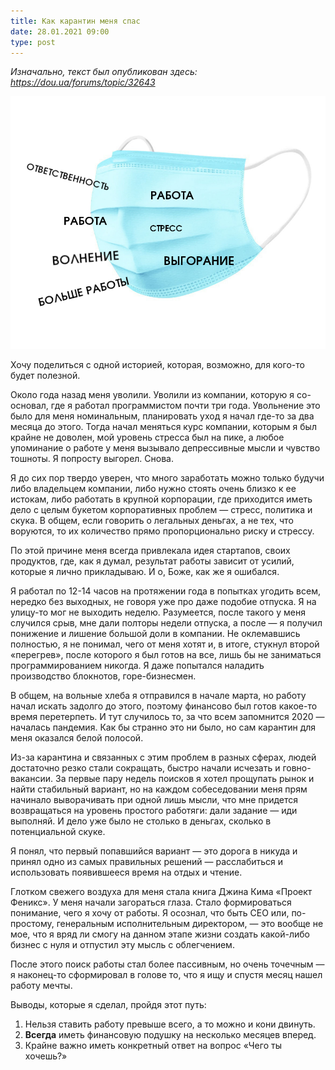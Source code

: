 ```yaml
---
title: Как карантин меня спас
date: 28.01.2021 09:00
type: post
---
```


*Изначально, текст был опубликован здесь: <https://dou.ua/forums/topic/32643>*

![Вот такой маски иногда не хватает](/img/posts/001/main.png "Вот такой маски иногда не хватает")

Хочу поделиться с одной историей, которая, возможно, для кого-то будет
полезной.

Около года назад меня уволили. Уволили из компании, которую я со-основал, где я
работал программистом почти три года. Увольнение это было для меня номинальным,
планировать уход я начал где-то за два месяца до этого. Тогда начал меняться
курс компании, которым я был крайне не доволен, мой уровень стресса был на
пике, а любое упоминание о работе у меня вызывало депрессивные мысли и чувство
тошноты. Я попросту выгорел. Снова.

Я до сих пор твердо уверен, что много заработать можно только будучи либо
владельцем компании, либо нужно стоять очень близко к ее истокам, либо работать
в крупной корпорации, где приходится иметь дело с целым букетом корпоративных
проблем — стресс, политика и скука. В общем, если говорить о легальных деньгах,
а не тех, что воруются, то их количество прямо пропорционально риску и стрессу.

По этой причине меня всегда привлекала идея стартапов, своих продуктов, где,
как я думал, результат работы зависит от усилий, которые я лично прикладываю. И
о, Боже, как же я ошибался.

Я работал по 12-14 часов на протяжении года в попытках угодить всем, нередко
без выходных, не говоря уже про даже подобие отпуска. Я на улицу-то мог не
выходить неделю. Разумеется, после такого у меня случился срыв, мне дали
полторы недели отпуска, а после — я получил понижение и лишение большой доли в
компании. Не оклемавшись полностью, я не понимал, чего от меня хотят и, в
итоге, стукнул второй «перегрев», после которого я был готов на все, лишь бы не
заниматься программированием никогда. Я даже попытался наладить производство
блокнотов, горе-бизнесмен.

В общем, на вольные хлеба я отправился в начале марта, но работу начал искать
задолго до этого, поэтому финансово был готов какое-то время перетерпеть. И тут
случилось то, за что всем запомнится 2020 — началась пандемия. Как бы странно
это ни было, но сам карантин для меня оказался белой полосой.

Из-за карантина и связанных с этим проблем в разных сферах, людей достаточно
резко стали сокращать, быстро начали исчезать и говно-вакансии. За первые пару
недель поисков я хотел прощупать рынок и найти стабильный вариант, но на каждом
собеседовании меня прям начинало выворачивать при одной лишь мысли, что мне
придется возвращаться на уровень простого работяги: дали задание — иди
выполняй. И дело уже было не столько в деньгах, сколько в потенциальной скуке.

Я понял, что первый попавшийся вариант — это дорога в никуда и принял одно из
самых правильных решений — расслабиться и использовать появившееся время на
отдых и чтение.

Глотком свежего воздуха для меня стала книга Джина Кима «Проект Феникс». У меня
начали загораться глаза. Стало формироваться понимание, чего я хочу от работы.
Я осознал, что быть СЕО или, по-простому, генеральным исполнительным
директором, — это вообще не мое, что я вряд ли смогу на данном этапе жизни
создать какой-либо бизнес с нуля и отпустил эту мысль с облегчением.

После этого поиск работы стал более пассивным, но очень точечным — я наконец-то
сформировал в голове то, что я ищу и спустя месяц нашел работу мечты.

Выводы, которые я сделал, пройдя этот путь:
1. Нельзя ставить работу превыше всего, а то можно и кони двинуть.
2. **Всегда** иметь финансовую подушку на несколько месяцев вперед.
3. Крайне важно иметь конкретный ответ на вопрос «Чего ты хочешь?»
